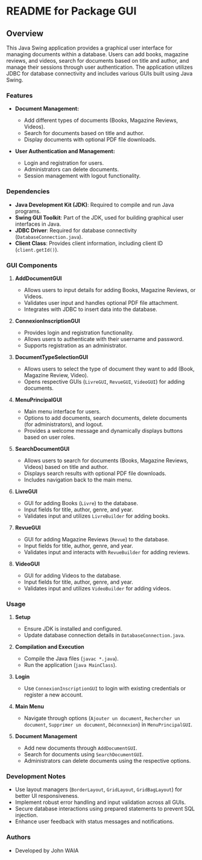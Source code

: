 


# README for Package GUI

## Overview
This Java Swing application provides a graphical user interface for managing documents within a database. Users can add books, magazine reviews, and videos, search for documents based on title and author, and manage their sessions through user authentication. The application utilizes JDBC for database connectivity and includes various GUIs built using Java Swing.

### Features
- **Document Management:**
  - Add different types of documents (Books, Magazine Reviews, Videos).
  - Search for documents based on title and author.
  - Display documents with optional PDF file downloads.
  
- **User Authentication and Management:**
  - Login and registration for users.
  - Administrators can delete documents.
  - Session management with logout functionality.

### Dependencies
- **Java Development Kit (JDK)**: Required to compile and run Java programs.
- **Swing GUI Toolkit**: Part of the JDK, used for building graphical user interfaces in Java.
- **JDBC Driver**: Required for database connectivity (`DatabaseConnection.java`).
- **Client Class**: Provides client information, including client ID (`client.getId()`).

### GUI Components
1. **AddDocumentGUI**
   - Allows users to input details for adding Books, Magazine Reviews, or Videos.
   - Validates user input and handles optional PDF file attachment.
   - Integrates with JDBC to insert data into the database.

2. **ConnexionInscriptionGUI**
   - Provides login and registration functionality.
   - Allows users to authenticate with their username and password.
   - Supports registration as an administrator.

3. **DocumentTypeSelectionGUI**
   - Allows users to select the type of document they want to add (Book, Magazine Review, Video).
   - Opens respective GUIs (`LivreGUI`, `RevueGUI`, `VideoGUI`) for adding documents.

4. **MenuPrincipalGUI**
   - Main menu interface for users.
   - Options to add documents, search documents, delete documents (for administrators), and logout.
   - Provides a welcome message and dynamically displays buttons based on user roles.

5. **SearchDocumentGUI**
   - Allows users to search for documents (Books, Magazine Reviews, Videos) based on title and author.
   - Displays search results with optional PDF file downloads.
   - Includes navigation back to the main menu.

6. **LivreGUI**
   - GUI for adding Books (`Livre`) to the database.
   - Input fields for title, author, genre, and year.
   - Validates input and utilizes `LivreBuilder` for adding books.

7. **RevueGUI**
   - GUI for adding Magazine Reviews (`Revue`) to the database.
   - Input fields for title, author, genre, and year.
   - Validates input and interacts with `RevueBuilder` for adding reviews.

8. **VideoGUI**
   - GUI for adding Videos to the database.
   - Input fields for title, author, genre, and year.
   - Validates input and utilizes `VideoBuilder` for adding videos.

### Usage
1. **Setup**
   - Ensure JDK is installed and configured.
   - Update database connection details in `DatabaseConnection.java`.

2. **Compilation and Execution**
   - Compile the Java files (`javac *.java`).
   - Run the application (`java MainClass`).

3. **Login**
   - Use `ConnexionInscriptionGUI` to login with existing credentials or register a new account.

4. **Main Menu**
   - Navigate through options (`Ajouter un document`, `Rechercher un document`, `Supprimer un document`, `Déconnexion`) in `MenuPrincipalGUI`.

5. **Document Management**
   - Add new documents through `AddDocumentGUI`.
   - Search for documents using `SearchDocumentGUI`.
   - Administrators can delete documents using the respective options.

### Development Notes
- Use layout managers (`BorderLayout`, `GridLayout`, `GridBagLayout`) for better UI responsiveness.
- Implement robust error handling and input validation across all GUIs.
- Secure database interactions using prepared statements to prevent SQL injection.
- Enhance user feedback with status messages and notifications.

### Authors
- Developed by John WAIA

